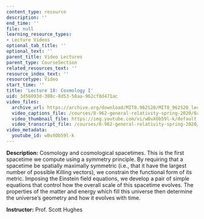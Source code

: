 ```yaml
---
content_type: resource
description: ''
end_time: ''
file: null
learning_resource_types:
- Lecture Videos
optional_tab_title: ''
optional_text: ''
parent_title: Video Lectures
parent_type: CourseSection
related_resources_text: ''
resource_index_text: ''
resourcetype: Video
start_time: ''
title: 'Lecture 18: Cosmology I'
uid: 3d56093d-388c-8d53-58aa-962cf8d471ac
video_files:
  archive_url: https://archive.org/download/MIT8.962S20/MIT8_962S20_lec18_300k.mp4
  video_captions_file: /courses/8-962-general-relativity-spring-2020/6a349e1894375d259a27f82ade4b1089_wBvXOb59l-k.vtt
  video_thumbnail_file: https://img.youtube.com/vi/wBvXOb59l-k/default.jpg
  video_transcript_file: /courses/8-962-general-relativity-spring-2020/4a374ede6b01ec89d1962085190fc1e5_wBvXOb59l-k.pdf
video_metadata:
  youtube_id: wBvXOb59l-k
---
```


**Description:** Cosmology and cosmological spacetimes. This is the first spacetime we compute using a symmetry principle. By requiring that a spacetime be spatially maximally symmetric (i.e., that it have the largest number of possible Killing vectors), we constrain the functional form of its metric. Imposing the Einstein field equations, we develop a pair of simple equations that control how the overall scale of this spacetime evolves. The properties of the matter and energy which fill this universe then determine the universe’s geometry and how it evolves with time.

**Instructor:** Prof. Scott Hughes